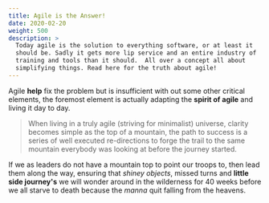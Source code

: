 ```yaml
---
title: Agile is the Answer!
date: 2020-02-20
weight: 500
description: >
  Today agile is the solution to everything software, or at least it
  should be. Sadly it gets more lip service and an entire industry of
  training and tools than it should.  All over a concept all about
  simplifying things. Read here for the truth about agile!
---
```


Agile **help** fix the problem but is insufficient with out some other
critical elements, the foremost element is actually adapting the
**spirit of agile** and living it day to day.

> When living in a truly agile (striving for minimalist) universe,
> clarity becomes simple as the top of a mountain, the path to success
> is a series of well executed re-directions to forge the trail to the
> same mountain everybody was looking at before the journey started.

If we as leaders do not have a mountain top to point our troops to,
then lead them along the way, ensuring that _shiney objects_, missed
turns and **little side journey's** we will wonder around in the
wilderness for 40 weeks before we all starve to death because the
_manna_ quit falling from the heavens.


